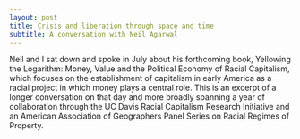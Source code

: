 ```yaml
---
layout: post
title: Crisis and liberation through space and time
subtitle: A conversation with Neil Agarwal
---
```


Neil and I sat down and spoke in July about his forthcoming book, Yellowing the Logarithm: Money, Value and the Political Economy of Racial Capitalism, which focuses on the establishment of capitalism in early America as a racial project in which money plays a central role.  This is an excerpt of a longer conversation on that day and more broadly spanning a year of collaboration through the UC Davis Racial Capitalism Research Initiative and an American Association of Geographers Panel Series on Racial Regimes of Property. 


